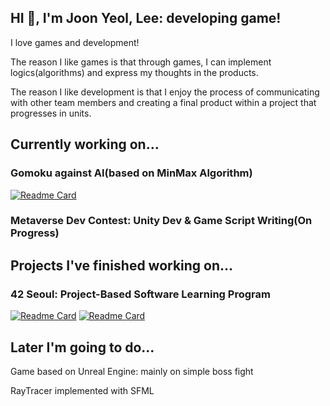 ## HI 👋, I'm Joon Yeol, Lee: developing game!

I love games and development!

The reason I like games is that through games, I can implement logics(algorithms) and express my thoughts in the products.

The reason I like development is that I enjoy the process of communicating with other team members and creating a final product within a project that progresses in units.

## Currently working on...
### Gomoku against AI(based on MinMax Algorithm)
[![Readme Card](https://github-readme-stats.vercel.app/api/pin/?username=GatsLee&repo=Gomoku_SFML&theme=white)](https://github.com/GatsLee/Gomoku_SFML)
### Metaverse Dev Contest: Unity Dev & Game Script Writing(On Progress)


## Projects I've finished working on...
### 42 Seoul: Project-Based Software Learning Program
[![Readme Card](https://github-readme-stats.vercel.app/api/pin/?username=GatsLee&repo=IRCserv&theme=white)](https://github.com/GatsLee/IRCserv)
[![Readme Card](https://github-readme-stats.vercel.app/api/pin/?username=GatsLee&repo=TINYshell&theme=white)](https://github.com/GatsLee/TINYshell)

## Later I'm going to do...

Game based on Unreal Engine: mainly on simple boss fight

RayTracer implemented with SFML


